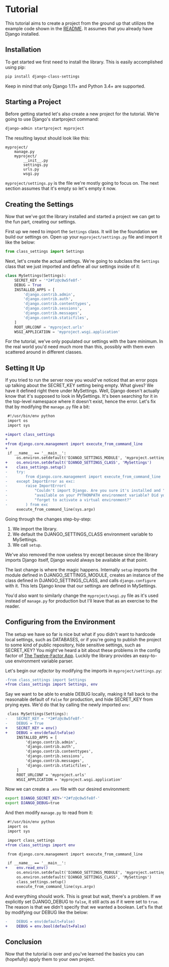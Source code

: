 # Tutorial

This tutorial aims to create a project from the ground up that utilizes the
example code shown in the [README][readme-example]. It assumes that you already
have Django installed.

## Installation

To get started we first need to install the library. This is easily
accomplished using pip:

```bash
pip install django-class-settings
```

Keep in mind that only Django 1.11+ and Python 3.4+ are supported.

## Starting a Project

Before getting started let's also create a new project for the tutorial. We're
going to use Django's startproject command:

```bash
django-admin startproject myproject
```

The resulting layout should look like this:

```
myproject/
    manage.py
    myproject/
        __init__.py
        settings.py
        urls.py
        wsgi.py
```

`myproject/settings.py` is the file we're mostly going to focus on. The next
section assumes that it's empty so let's empty it now.

## Creating the Settings

Now that we've got the library installed and started a project we can get to
the fun part, creating our settings.

First up we need to import the `Settings` class. It will be the foundation we
build our settings on. Open up your `myproject/settings.py` file and import it
like the below:

```python
from class_settings import Settings
```

Next, let's create the actual settings. We're going to subclass the `Settings`
class that we just imported and define all our settings inside of it:

```python
class MySettings(Settings):
    SECRET_KEY = '*2#fz@c0w5fe8f-'
    DEBUG = True
    INSTALLED_APPS = [
        'django.contrib.admin',
        'django.contrib.auth',
        'django.contrib.contenttypes',
        'django.contrib.sessions',
        'django.contrib.messages',
        'django.contrib.staticfiles',
    ]
    ROOT_URLCONF = 'myproject.urls'
    WSGI_APPLICATION = 'myproject.wsgi.application'
```

For the tutorial, we've only populated our settings with the bare minimum. In
the real world you'd need much more than this, possibly with them even
scattered around in different classes.

## Setting It Up

If you tried to run the server now you would've noticed that an error pops up
talking about the SECRET_KEY setting being empty. What gives? We have it
defined right there under MySettings. Well, Django doesn't actually know that
it's supposed to look in MySettings. It's been searching for it in the
top-level namespace where it doesn't exist, hence the error. Let's fix that by
modifying the `manage.py` file a bit:

```diff
 #!/usr/bin/env python
 import os
 import sys

+import class_settings
+
+from django.core.management import execute_from_command_line
+
 if __name__ == '__main__':
     os.environ.setdefault('DJANGO_SETTINGS_MODULE', 'myproject.settings')
+    os.environ.setdefault('DJANGO_SETTINGS_CLASS', 'MySettings')
+    class_settings.setup()
-    try:
-        from django.core.management import execute_from_command_line
-    except ImportError as exc:
-        raise ImportError(
-            "Couldn't import Django. Are you sure it's installed and "
-            "available on your PYTHONPATH environment variable? Did you "
-            "forget to activate a virtual environment?"
-        ) from exc
     execute_from_command_line(sys.argv)
```

Going through the changes step-by-step:

1. We import the library.
2. We default the DJANGO_SETTINGS_CLASS environment variable to MySettings.
3. We call `setup`.

We've also removed the now useless try except because since the library imports
Django itself, Django would always be available at that point.

The last change is where the magic happens. Internally `setup` imports the
module defined in DJANGO_SETTINGS_MODULE, creates an instance of the class
defined in DJANGO_SETTINGS_CLASS, and calls `django.configure` with it. This
lets Django know that our settings are defined in MySettings.

You'd also want to similarly change the `myproject/wsgi.py` file as it's used
instead of `manage.py` for production but I'll leave that as an exercise to the
reader.

## Configuring from the Environment

The setup we have so far is nice but what if you didn't want to hardcode local
settings, such as DATABASES, or if you're going to publish the project to some
kind of public repository, hide sensitive settings, such as SECRET_KEY? You
might've heard a bit about these problems in the config factor of
[The Twelve-Factor App][12factor-config]. Luckily the library provides an
easy-to-use environment variable parser.

Let's begin our _refactor_ by modifying the imports in `myproject/settings.py`:

```diff
-from class_settings import Settings
+from class_settings import Settings, env
```

Say we want to be able to enable DEBUG locally, making it fall back to the
reasonable default of `False` for production, and hide SECRET_KEY from prying
eyes. We'd do that by calling the newly imported `env`:

```diff
 class MySettings(Settings):
-    SECRET_KEY = '*2#fz@c0w5fe8f-'
-    DEBUG = True
+    SECRET_KEY = env()
+    DEBUG = env(default=False)
     INSTALLED_APPS = [
         'django.contrib.admin',
         'django.contrib.auth',
         'django.contrib.contenttypes',
         'django.contrib.sessions',
         'django.contrib.messages',
         'django.contrib.staticfiles',
     ]
     ROOT_URLCONF = 'myproject.urls'
     WSGI_APPLICATION = 'myproject.wsgi.application'
```

Now we can create a `.env` file with our desired environment:

```bash
export DJANGO_SECRET_KEY='*2#fz@c0w5fe8f-'
export DJANGO_DEBUG=true
```

And then modify `manage.py` to read from it:

```diff
 #!/usr/bin/env python
 import os
 import sys

 import class_settings
+from class_settings import env

 from django.core.management import execute_from_command_line

 if __name__ == '__main__':
+    env.read_env()
     os.environ.setdefault('DJANGO_SETTINGS_MODULE', 'myproject.settings')
     os.environ.setdefault('DJANGO_SETTINGS_CLASS', 'MySettings')
     class_settings.setup()
     execute_from_command_line(sys.argv)
```

And everything should work. This is great but wait, there's a problem. If we
explicitly set DJANGO_DEBUG to `false`, it still acts as if it were set to
`true`. The reason is that we didn't specify that we wanted a boolean. Let's
fix that by modifying our DEBUG like the below:

```diff
-    DEBUG = env(default=False)
+    DEBUG = env.bool(default=False)
```

## Conclusion

Now that the tutorial is over and you've learned the basics you can (hopefully)
apply them to your own project.

[readme-example]: https://github.com/orlnub123/django-class-settings/blob/master/README.md#example
[12factor-config]: https://12factor.net/config
